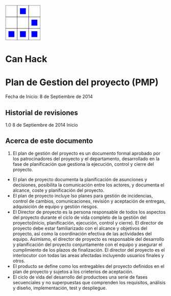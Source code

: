 
[logo]:/art/logo/canhack.png
[about_logo]:/art/logo/logo.md
[![Nuestro logo][logo]][about_logo]


Can Hack
==================

Plan de Gestion del proyecto (PMP)
==============================
Fecha de Inicio: 8 de Septiembre de 2014

Historial de revisiones
-------------------------


1.0    8 de Septiembre de 2014    Inicio



Acerca de este documento
----------------

1. El plan de gestión del proyecto es un documento formal
aprobado por los patrocinadores del proyecto y el departamento,
desarrollado en la fase de planificación que gestiona la ejecución,
control y cierre del proyecto.
+ El plan de proyecto documenta la planificación de asunciones y decisiones,
posibilita la comunicación entre los actores, y documenta el alcance,
coste y planificación del proyecto.
+ El plan de proyecto incluye lso planes para gestión de incidencias, control de cambios,
comunicaciones, revisión y aceptación de entregas, adquisición de equipo y gestión riesgos.
+ El Director de proyecto es la persona responsable de todos los aspectos del proyecto
durante el ciclo de vida completo de la gestión del proyecto(inicio, planificación, ejecución,
control y cierre). El director de proyecto debe estar familiarizado con el alcance y objetivos
del proyecto, así como la coordinación efectiva de las actividades del equipo. Asimismo, el director
de proyecto es responsable del desarrollo y planificación del proyecto conjuntamente con el equipo
y asegurar el cumplimiento de los plazos de finalización. El director del proyecto es el interlocutor
con todas las areas afectadas incluyendo usuarios finales y otros.
+ El producto se define como los entregables del proyecto definidos en el plan de proyecto y
sujetos a los crieterios de aceptación.
+ El ciclo de vida del desarrollo del productoes una serie de fases secuenciales y no superpuestas
que comprenden los requisitos, análisis y diseño, implementación, test y despliegue.
